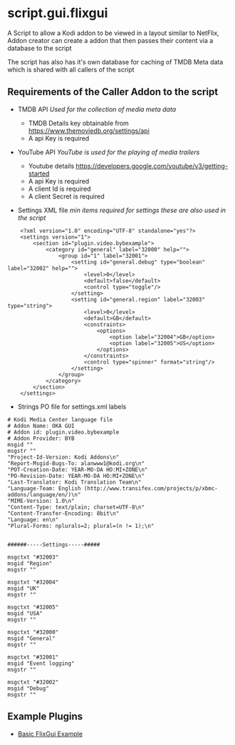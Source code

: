 # script.gui.flixgui

A Script to allow a Kodi addon to be viewed in a layout similar to NetFlix, Addon creator can create a addon that then passes their content via a database to the script

The script has also has it's own database for caching of TMDB Meta data which is shared with all callers of the script 


## Requirements of the Caller Addon to the script

* TMDB API _Used for the collection of media meta data_
	* TMDB Details key obtainable from https://www.themoviedb.org/settings/api
	* A api Key is required

*  YouTube API _YouTube is used for the playing of media trailers_
	* Youtube details https://developers.google.com/youtube/v3/getting-started
	* A api Key is required
	* A client Id is required
	* A client Secret is required


* Settings XML file _min items required for settings these are also used in the script_
```
	<?xml version="1.0" encoding="UTF-8" standalone="yes"?>
	<settings version="1">
		<section id="plugin.video.bybexample">
			<category id="general" label="32000" help="">
				<group id="1" label="32001">
					<setting id="general.debug" type="boolean" label="32002" help="">
						<level>0</level>
						<default>false</default>
						<control type="toggle"/>
					</setting>
					<setting id="general.region" label="32003" type="string">
						<level>0</level>
						<default>GB</default>
						<constraints>
							<options>
								<option label="32004">GB</option>
								<option label="32005">US</option>
							</options>
						</constraints>
						<control type="spinner" format="string"/>
					</setting>
				</group>
			</category>
		</section>
	</settings>
```
* Strings PO file for settings.xml labels
```
# Kodi Media Center language file
# Addon Name: OKA GUI
# Addon id: plugin.video.bybexample
# Addon Provider: BYB
msgid ""
msgstr ""
"Project-Id-Version: Kodi Addons\n"
"Report-Msgid-Bugs-To: alanwww1@kodi.org\n"
"POT-Creation-Date: YEAR-MO-DA HO:MI+ZONE\n"
"PO-Revision-Date: YEAR-MO-DA HO:MI+ZONE\n"
"Last-Translator: Kodi Translation Team\n"
"Language-Team: English (http://www.transifex.com/projects/p/xbmc-addons/language/en/)\n"
"MIME-Version: 1.0\n"
"Content-Type: text/plain; charset=UTF-8\n"
"Content-Transfer-Encoding: 8bit\n"
"Language: en\n"
"Plural-Forms: nplurals=2; plural=(n != 1);\n"


######-----Settings-----#####

msgctxt "#32003"
msgid "Region"
msgstr ""

msgctxt "#32004"
msgid "UK"
msgstr ""

msgctxt "#32005"
msgid "USA"
msgstr ""

msgctxt "#32000"
msgid "General"
msgstr ""

msgctxt "#32001"
msgid "Event logging"
msgstr ""

msgctxt "#32002"
msgid "Debug"
msgstr ""
```

## Example Plugins
* [Basic FlixGui Example](https://github.com/bigyidbuilds/plugin.video.flixgui.example.basic.git)